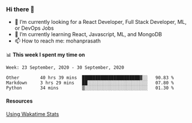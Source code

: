 ### Hi there 👋

- 🔭 I’m currently looking for a React Developer, Full Stack Developer, ML, or DevOps Jobs
- 🌱 I’m currently learning React, Javascript, ML, and MongoDB
- 📫 How to reach me: mohanprasath

📊 **This week I spent my time on**
<!--START_SECTION:waka-->
```text
Week: 23 September, 2020 - 30 September, 2020

Other        40 hrs 39 mins  ██████████████████████▓░░   90.83 % 
Markdown     3 hrs 29 mins   ██░░░░░░░░░░░░░░░░░░░░░░░   07.80 % 
Python       34 mins         ▒░░░░░░░░░░░░░░░░░░░░░░░░   01.30 % 
```
<!--END_SECTION:waka-->

#### Resources
[Using Wakatime Stats](https://github.com/marketplace/actions/waka-readme)
